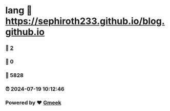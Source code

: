 # lang :link: https://sephiroth233.github.io/blog.github.io 
### :page_facing_up: [2](https://sephiroth233.github.io/blog.github.io/tag.html) 
### :speech_balloon: 0 
### :hibiscus: 5828 
### :alarm_clock: 2024-07-19 10:12:46 
### Powered by :heart: [Gmeek](https://github.com/Meekdai/Gmeek)
